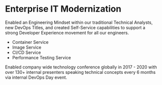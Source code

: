 # Enterprise IT Modernization

Enabled an Engineering Mindset within our traditional Technical Analysts, new DevOps Titles, and created Self-Service capabilities to support a strong Developer Experience movement for all our engineers.
- Container Service
- Image Service
- CI/CD Service
- Performance Testing Service

Enabled company wide technology conference globally in 2017 - 2020 with over 130+ internal presenters speaking technical concepts every 6 months via internal DevOps Day event.
